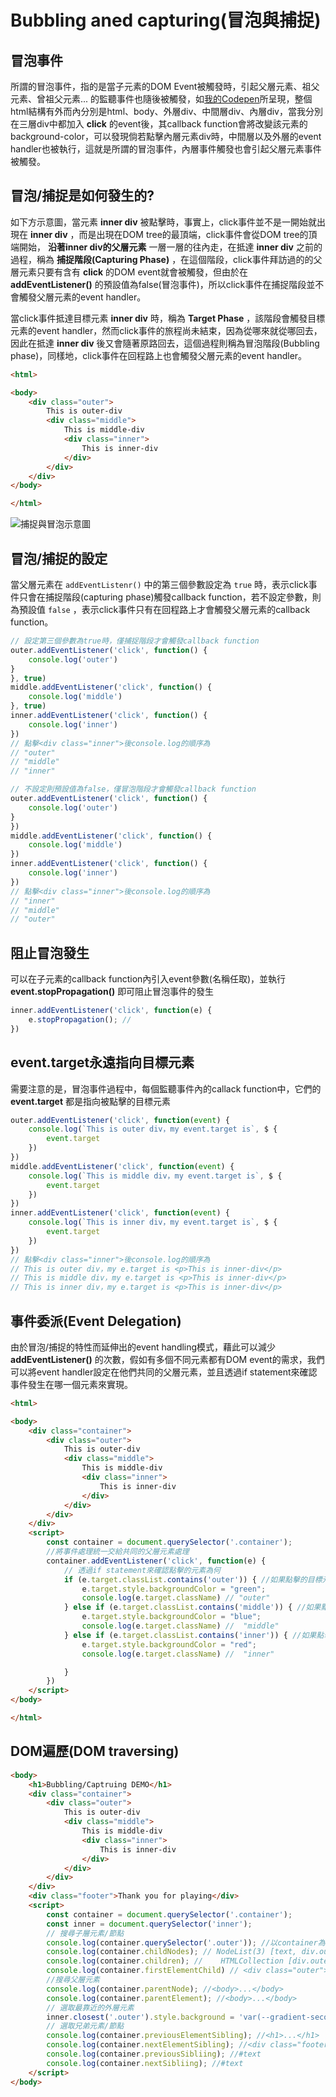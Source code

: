 # Bubbling aned capturing(冒泡與捕捉)

## 冒泡事件

所謂的冒泡事件，指的是當子元素的DOM Event被觸發時，引起父層元素、祖父元素、曾祖父元素... 的監聽事件也隨後被觸發，如[我的Codepen](https://codepen.io/rickchiu/pen/abmdYMW)所呈現，整個html結構有外而內分別是html、body、外層div、中間層div、內層div，當我分別在三層div中都加入 **click** 的event後，其callback function會將改變該元素的background-color，可以發現倘若點擊內層元素div時，中間層以及外層的event handler也被執行，這就是所謂的冒泡事件，內層事件觸發也會引起父層元素事件被觸發。

## 冒泡/捕捉是如何發生的?

如下方示意圖，當元素 **inner div** 被點擊時，事實上，click事件並不是一開始就出現在 **inner div** ，而是出現在DOM tree的最頂端，click事件會從DOM tree的頂端開始， **沿著inner div的父層元素** 一層一層的往內走，在抵達 **inner div** 之前的過程，稱為 **捕捉階段(Capturing Phase)** ，在這個階段，click事件拜訪過的的父層元素只要有含有 **click** 的DOM event就會被觸發，但由於在 **addEventListener()** 的預設值為false(冒泡事件)，所以click事件在捕捉階段並不會觸發父層元素的event handler。

當click事件抵達目標元素 **inner div** 時，稱為 **Target Phase** ，該階段會觸發目標元素的event handler，然而click事件的旅程尚未結束，因為從哪來就從哪回去，因此在抵達 **inner div** 後又會隨著原路回去，這個過程則稱為冒泡階段(Bubbling phase)，同樣地，click事件在回程路上也會觸發父層元素的event handler。

``` html
<html>

<body>
    <div class="outer">
        This is outer-div
        <div class="middle">
            This is middle-div
            <div class="inner">
                This is inner-div
            </div>
        </div>
    </div>
</body>

</html>
```

![捕捉與冒泡示意圖](https://github.com/ChiuWeiChung/IMGTANK/blob/main/dom/bubbling.jpg?raw=true)

## 冒泡/捕捉的設定

當父層元素在 `addEventListenr()` 中的第三個參數設定為 `true` 時，表示click事件只會在捕捉階段(capturing phase)觸發callback function，若不設定參數，則為預設值 `false` ，表示click事件只有在回程路上才會觸發父層元素的callback function。

``` js
// 設定第三個參數為true時，僅捕捉階段才會觸發callback function
outer.addEventListener('click', function() {
    console.log('outer')
}
}, true)
middle.addEventListener('click', function() {
    console.log('middle')
}, true)
inner.addEventListener('click', function() {
    console.log('inner')
})
// 點擊<div class="inner">後console.log的順序為
// "outer"
// "middle"
// "inner"
```

``` js
// 不設定則預設值為false，僅冒泡階段才會觸發callback function
outer.addEventListener('click', function() {
    console.log('outer')
}
})
middle.addEventListener('click', function() {
    console.log('middle')
})
inner.addEventListener('click', function() {
    console.log('inner')
})
// 點擊<div class="inner">後console.log的順序為
// "inner"
// "middle"
// "outer"
```

## 阻止冒泡發生

可以在子元素的callback function內引入event參數(名稱任取)，並執行 **event.stopPropagation()** 即可阻止冒泡事件的發生

``` js
inner.addEventListener('click', function(e) {
    e.stopPropagation(); // 
})
```

## event.target永遠指向目標元素

需要注意的是，冒泡事件過程中，每個監聽事件內的callack function中，它們的 **event.target** 都是指向被點擊的目標元素

``` js
outer.addEventListener('click', function(event) {
    console.log(`This is outer div，my event.target is`, $ {
        event.target
    })
})
middle.addEventListener('click', function(event) {
    console.log(`This is middle div，my event.target is`, $ {
        event.target
    })
})
inner.addEventListener('click', function(event) {
    console.log(`This is inner div，my event.target is`, $ {
        event.target
    })
})
// 點擊<div class="inner">後console.log的順序為 
// This is outer div，my e.target is <p>​This is inner-div​</p>​
// This is middle div，my e.target is <p>​This is inner-div​</p>​
// This is inner div，my e.target is <p>​This is inner-div​</p>​
```

## 事件委派(Event Delegation)

由於冒泡/捕捉的特性而延伸出的event handling模式，藉此可以減少 **addEventListener()** 的次數，假如有多個不同元素都有DOM event的需求，我們可以將event handler設定在他們共同的父層元素，並且透過if statement來確認事件發生在哪一個元素來實現。

``` html
<html>

<body>
    <div class="container">
        <div class="outer">
            This is outer-div
            <div class="middle">
                This is middle-div
                <div class="inner">
                    This is inner-div
                </div>
            </div>
        </div>
    </div>
    <script>
        const container = document.querySelector('.container');
        //將事件處理統一交給共同的父層元素處理
        container.addEventListener('click', function(e) {
            // 透過if statement來確認點擊的元素為何
            if (e.target.classList.contains('outer')) { //如果點擊的目標元素的class為"outer" 
                e.target.style.backgroundColor = "green";
                console.log(e.target.className) // "outer"
            } else if (e.target.classList.contains('middle')) { //如果點擊的目標元素的class為"middle" 
                e.target.style.backgroundColor = "blue";
                console.log(e.target.className) //  "middle"
            } else if (e.target.classList.contains('inner')) { //如果點擊的目標元素的class為"outer" 
                e.target.style.backgroundColor = "red";
                console.log(e.target.className) //  "inner"

            }
        })
    </script>
</body>

</html>
```

## DOM遍歷(DOM traversing)

``` html
<body>
    <h1>Bubbling/Captruing DEMO</h1>
    <div class="container">
        <div class="outer">
            This is outer-div
            <div class="middle">
                This is middle-div
                <div class="inner">
                    This is inner-div
                </div>
            </div>
        </div>
    </div>
    <div class="footer">Thank you for playing</div>
    <script>
        const container = document.querySelector('.container');
        const inner = document.querySelector('inner');
        // 搜尋子層元素/節點
        console.log(container.querySelector('.outer')); //以container為節點往內搜尋
        console.log(container.childNodes); // NodeList(3) [text, div.outer, text]
        console.log(container.children); //    HTMLCollection [div.outer]
        console.log(container.firstElementChild) // <div class="outer">...</div>
        //搜尋父層元素
        console.log(container.parentNode); //<body>...</body>   
        console.log(container.parentElement); //<body>...</body>
        // 選取最靠近的外層元素
        inner.closest('.outer').style.background = 'var(--gradient-secondary)';
        // 選取兄弟元素/節點
        console.log(container.previousElementSibling); //<h1>...</h1>
        console.log(container.nextElementSibling); //<div class="footer">...</div> 
        console.log(container.previousSibliing); //#text
        console.log(container.nextSibliing); //#text
    </script>
</body>
```
